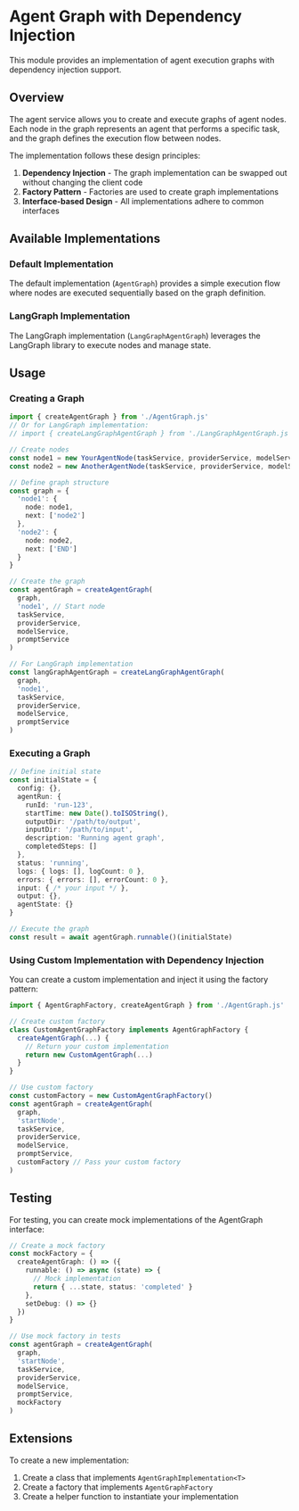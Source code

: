 # Agent Graph with Dependency Injection

This module provides an implementation of agent execution graphs with dependency injection support.

## Overview

The agent service allows you to create and execute graphs of agent nodes. Each node in the graph represents an agent that performs a specific task, and the graph defines the execution flow between nodes.

The implementation follows these design principles:

1. **Dependency Injection** - The graph implementation can be swapped out without changing the client code
2. **Factory Pattern** - Factories are used to create graph implementations
3. **Interface-based Design** - All implementations adhere to common interfaces

## Available Implementations

### Default Implementation

The default implementation (`AgentGraph`) provides a simple execution flow where nodes are executed sequentially based on the graph definition.

### LangGraph Implementation

The LangGraph implementation (`LangGraphAgentGraph`) leverages the LangGraph library to execute nodes and manage state.

## Usage

### Creating a Graph

```typescript
import { createAgentGraph } from './AgentGraph.js'
// Or for LangGraph implementation:
// import { createLangGraphAgentGraph } from './LangGraphAgentGraph.js' 

// Create nodes
const node1 = new YourAgentNode(taskService, providerService, modelService, promptService)
const node2 = new AnotherAgentNode(taskService, providerService, modelService, promptService)

// Define graph structure
const graph = {
  'node1': {
    node: node1,
    next: ['node2']
  },
  'node2': {
    node: node2,
    next: ['END']
  }
}

// Create the graph
const agentGraph = createAgentGraph(
  graph,
  'node1', // Start node
  taskService,
  providerService,
  modelService,
  promptService
)

// For LangGraph implementation
const langGraphAgentGraph = createLangGraphAgentGraph(
  graph,
  'node1',
  taskService,
  providerService,
  modelService,
  promptService
)
```

### Executing a Graph

```typescript
// Define initial state
const initialState = {
  config: {},
  agentRun: {
    runId: 'run-123',
    startTime: new Date().toISOString(),
    outputDir: '/path/to/output',
    inputDir: '/path/to/input',
    description: 'Running agent graph',
    completedSteps: []
  },
  status: 'running',
  logs: { logs: [], logCount: 0 },
  errors: { errors: [], errorCount: 0 },
  input: { /* your input */ },
  output: {},
  agentState: {}
}

// Execute the graph
const result = await agentGraph.runnable()(initialState)
```

### Using Custom Implementation with Dependency Injection

You can create a custom implementation and inject it using the factory pattern:

```typescript
import { AgentGraphFactory, createAgentGraph } from './AgentGraph.js'

// Create custom factory
class CustomAgentGraphFactory implements AgentGraphFactory {
  createAgentGraph(...) {
    // Return your custom implementation
    return new CustomAgentGraph(...)
  }
}

// Use custom factory
const customFactory = new CustomAgentGraphFactory()
const agentGraph = createAgentGraph(
  graph,
  'startNode',
  taskService,
  providerService, 
  modelService,
  promptService,
  customFactory // Pass your custom factory
)
```

## Testing

For testing, you can create mock implementations of the AgentGraph interface:

```typescript
// Create a mock factory
const mockFactory = {
  createAgentGraph: () => ({
    runnable: () => async (state) => {
      // Mock implementation
      return { ...state, status: 'completed' }
    },
    setDebug: () => {}
  })
}

// Use mock factory in tests
const agentGraph = createAgentGraph(
  graph,
  'startNode',
  taskService,
  providerService,
  modelService,
  promptService,
  mockFactory
)
```

## Extensions

To create a new implementation:

1. Create a class that implements `AgentGraphImplementation<T>`
2. Create a factory that implements `AgentGraphFactory`
3. Create a helper function to instantiate your implementation 
